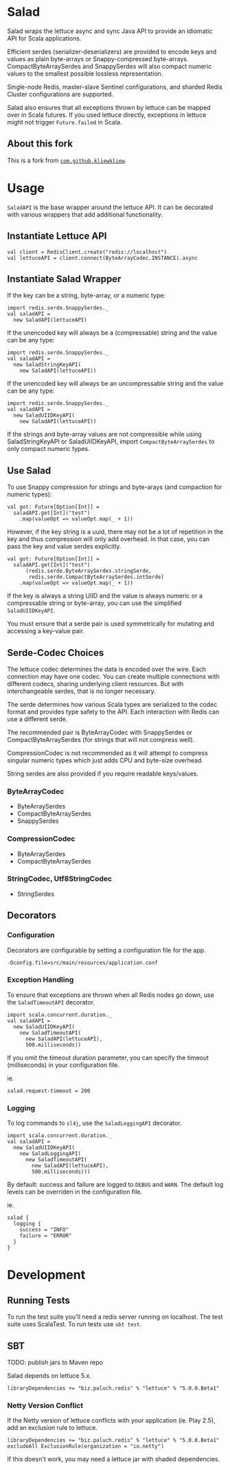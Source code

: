 # Salad

Salad wraps the lettuce async and sync Java API to provide an idiomatic API for Scala applications.

Efficient serdes (serializer-deserializers) are provided to encode keys and values as plain byte-arrays or Snappy-compressed byte-arrays.
CompactByteArraySerdes and SnappySerdes will also compact numeric values to the smallest possible lossless representation.

Single-node Redis, master-slave Sentinel configurations, and sharded Redis Cluster configurations are supported.

Salad also ensures that all exceptions thrown by lettuce can be mapped over in Scala futures.
If you used lettuce directly, exceptions in lettuce might not trigger `Future.failed` in Scala.

## About this fork

This is a fork from [`com.github.kliewkliew`](https://github.com/kliewkliew/salad).

# Usage
`SaladAPI` is the base wrapper around the lettuce API.
It can be decorated with various wrappers that add additional functionality.

## Instantiate Lettuce API
```
val client = RedisClient.create("redis://localhost")
val lettuceAPI = client.connect(ByteArrayCodec.INSTANCE).async
```

## Instantiate Salad Wrapper
If the key can be a string, byte-array, or a numeric type:
```
import redis.serde.SnappySerdes._
val saladAPI =
  new SaladAPI(lettuceAPI)
```
If the unencoded key will always be a (compressable) string and the value can be any type:
```
import redis.serde.SnappySerdes._
val saladAPI =
  new SaladStringKeyAPI(
    new SaladAPI(lettuceAPI))
```
If the unencoded key will always be an uncompressable string and the value can be any type:
```
import redis.serde.SnappySerdes._
val saladAPI =
  new SaladUIIDKeyAPI(
    new SaladAPI(lettuceAPI))
```

If the strings and byte-array values are not compressible while using SaladStringKeyAPI or SaladUIIDKeyAPI, import `CompactByteArraySerdes` to only compact numeric types.

## Use Salad
To use Snappy compression for strings and byte-arays (and compaction for numeric types):
```
val got: Future[Option[Int]] =
  saladAPI.get[Int]("test")
    .map(valueOpt => valueOpt.map(_ + 1))
```
However, if the key string is a uuid, there may not be a lot of repetition in the key and thus compression will only add overhead.
In that case, you can pass the key and value serdes explicitly.

```
val got: Future[Option[Int]] =
  saladAPI.get[Int]("test")
      (redis.serde.ByteArraySerdes.stringSerde,
       redis.serde.CompactByteArraySerdes.intSerde)
    .map(valueOpt => valueOpt.map(_ + 1))
```

If the key is always a string UIID and the value is always numeric or a compressable string or byte-array, you can use the simplified `SaladUIIDKeyAPI`.

You must ensure that a serde pair is used symmetrically for mutating and accessing a key-value pair.

## Serde-Codec Choices
The lettuce codec determines the data is encoded over the wire.
Each connection may have one codec.
You can create multiple connections with different codecs, sharing underlying client resources.
But with interchangeable serdes, that is no longer necessary.

The serde determines how various Scala types are serialized to the codec format and provides type safety to the API.
Each interaction with Redis can use a different serde.

The recommended pair is ByteArrayCodec with SnappySerdes or CompactByteArraySerdes (for strings that will not compress well).

CompressionCodec is not recommended as it will attempt to compress singular numeric types which just adds CPU and byte-size overhead.

String serdes are also provided if you require readable keys/values.

### ByteArrayCodec
* ByteArraySerdes
* CompactByteArraySerdes
* SnappySerdes

### CompressionCodec
* ByteArraySerdes
* CompactByteArraySerdes

### StringCodec, Utf8StringCodec
* StringSerdes

## Decorators
### Configuration
Decorators are configurable by setting a configuration file for the app.
```
-Dconfig.file=src/main/resources/application.conf
```
### Exception Handling
To ensure that exceptions are thrown when all Redis nodes go down, use the `SaladTimeoutAPI` decorator.
```
import scala.concurrent.duration._
val saladAPI =
  new SaladUIIDKeyAPI(
    new SaladTimeoutAPI(
      new SaladAPI(lettuceAPI),
      500.milliseconds))
```
If you omit the timeout duration parameter, you can specify the timeout (milliseconds) in your configuration file.

ie.
```
salad.request-timeout = 200
```

### Logging
To log commands to `sl4j`, use the `SaladLoggingAPI` decorator.
```
import scala.concurrent.duration._
val saladAPI =
  new SaladUIIDKeyAPI(
    new SaladLoggingAPI(
      new SaladTimeoutAPI(
        new SaladAPI(lettuceAPI),
        500.milliseconds)))
```
By default: success and failure are logged to `DEBUG` and `WARN`.
The default log levels can be overriden in the configuration file.

ie.
```
salad {
  logging {
    success = "INFO"
    failure = "ERROR"
  }
}
```

# Development

## Running Tests

To run the test suite you'll need a redis server running on localhost. The test suite uses ScalaTest. To run tests use `sbt test`.

## SBT

TODO: publish jars to Maven repo

Salad depends on lettuce 5.x.

```
libraryDependencies += "biz.paluch.redis" % "lettuce" % "5.0.0.Beta1"
```

### Netty Version Conflict
If the Netty version of lettuce conflicts with your application (ie. Play 2.5), add an exclusion rule to lettuce.
```
libraryDependencies += "biz.paluch.redis" % "lettuce" % "5.0.0.Beta1" excludeAll ExclusionRule(organization = "io.netty")
```
If this doesn't work, you may need a lettuce jar with shaded dependencies.
